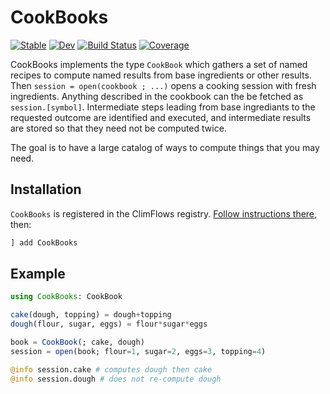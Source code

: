 # CookBooks

[![Stable](https://img.shields.io/badge/docs-stable-blue.svg)](https://ClimFlows.github.io/CookBooks.jl/stable/)
[![Dev](https://img.shields.io/badge/docs-dev-blue.svg)](https://ClimFlows.github.io/CookBooks.jl/dev/)
[![Build Status](https://github.com/ClimFlows/CookBooks.jl/actions/workflows/CI.yml/badge.svg?branch=main)](https://github.com/ClimFlows/CookBooks.jl/actions/workflows/CI.yml?query=branch%3Amain)
[![Coverage](https://codecov.io/gh/ClimFlows/CookBooks.jl/branch/main/graph/badge.svg)](https://codecov.io/gh/ClimFlows/CookBooks.jl)

CookBooks implements the type `CookBook` which gathers a set of named recipes to compute named results from base ingredients or other results. Then `session = open(cookbook ; ...)` opens a cooking session with fresh ingredients. Anything described in the cookbook can the be fetched as `session.[symbol]`. Intermediate steps leading from base ingrediants to the requested outcome are identified and executed, and intermediate results are stored so that they need not be computed twice.

The goal is to have a large catalog of ways to compute things that you may need.

## Installation

`CookBooks` is registered in the ClimFlows registry. [Follow instructions there](https://github.com/ClimFlows/JuliaRegistry), then:
```julia
] add CookBooks
```

## Example

```julia
using CookBooks: CookBook

cake(dough, topping) = dough+topping
dough(flour, sugar, eggs) = flour*sugar*eggs

book = CookBook(; cake, dough)
session = open(book; flour=1, sugar=2, eggs=3, topping=4)

@info session.cake # computes dough then cake
@info session.dough # does not re-compute dough
```

